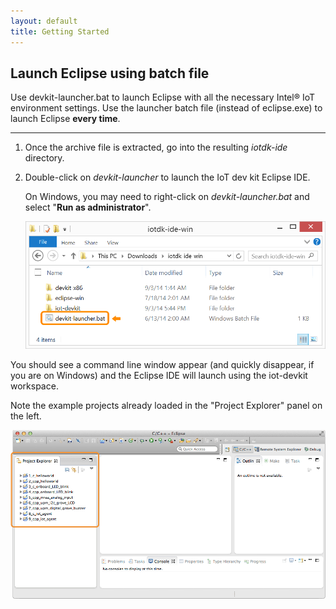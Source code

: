 ```yaml
---
layout: default
title: Getting Started
---
```


## Launch Eclipse using batch file

Use devkit-launcher.bat to launch Eclipse with all the necessary Intel® IoT environment settings. Use the launcher batch file (instead of eclipse.exe) to launch Eclipse **every time**.

---

1. Once the archive file is extracted, go into the resulting *iotdk-ide* directory.

2. Double-click on *devkit-launcher* to launch the IoT dev kit Eclipse IDE.

    On Windows, you may need to right-click on *devkit-launcher.bat* and select "**Run as administrator**".

    ![The batch file highlighted in the iotdk_ide folder](images/iotdk_ide_folder.png)

<div class="callout done" markdown="1">
You should see a command line window appear (and quickly disappear, if you are on Windows) and the Eclipse IDE will launch using the iot-devkit workspace. 

Note the example projects already loaded in the "Project Explorer" panel on the left.

![Projects already loaded in the "Project Explorer" panel](images/eclipse-existing_projects_in_project_explorer.png)
</div>